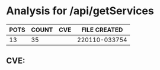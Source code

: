 # Analysis for /api/getServices
| POTS | COUNT | CVE | FILE CREATED |
|---|---|---|---|
| 13 | 35 | | 220110-033754 |

## CVE: 